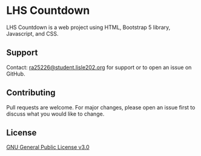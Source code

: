 # LHS Countdown

LHS Countdown is a web project using HTML, Bootstrap 5 library, Javascript, and CSS.


## Support
Contact: ra25226@student.lisle202.org for support or to open an issue on GitHub.


## Contributing

Pull requests are welcome. For major changes, please open an issue first
to discuss what you would like to change.

## License

[GNU General Public License v3.0](https://choosealicense.com/licenses/gpl-3.0/)

